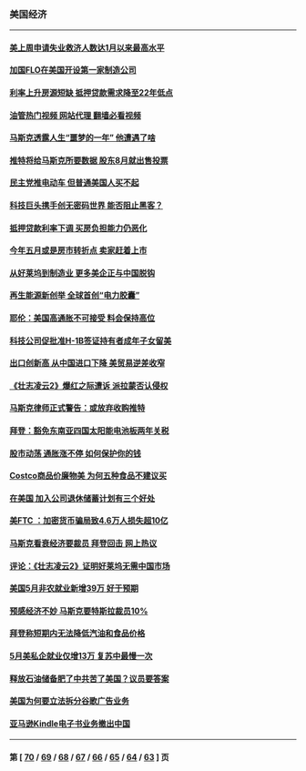 ### 美国经济
---
#### [美上周申请失业救济人数达1月以来最高水平](../../pages/ncid1078158/n13755909.md?06110045) 
#### [加国FLO在美国开设第一家制造公司](../../pages/ncid1078158/n13755921.md?06110045) 
#### [利率上升房源短缺 抵押贷款需求降至22年低点](../../pages/ncid1078158/n13755271.md?06110045) 
#### [油管热门视频 网站代理 翻墙必看视频](http://209.222.30.114:81/youtube.html?06110045)
#### [马斯克透露人生“噩梦的一年” 他遭遇了啥](../../pages/ncid1078158/n13755211.md?06110045) 
#### [推特将给马斯克所要数据 股东8月就出售投票](../../pages/ncid1078158/n13755165.md?06110045) 
#### [民主党推电动车 但普通美国人买不起](../../pages/ncid1078158/n13754574.md?06110045) 
#### [科技巨头携手创无密码世界 能否阻止黑客？](../../pages/ncid1078158/n13755124.md?06110045) 
#### [抵押贷款利率下调 买房负担能力仍恶化](../../pages/ncid1078158/n13754778.md?06110045) 
#### [今年五月或是房市转折点 卖家赶着上市](../../pages/ncid1078158/n13754747.md?06110045) 
#### [从好莱坞到制造业 更多美企正与中国脱钩](../../pages/ncid1078158/n13754651.md?06110045) 
#### [再生能源新创举 全球首创“电力胶囊”](../../pages/ncid1078158/n13754495.md?06110045) 
#### [耶伦：美国高通胀不可接受 料会保持高位](../../pages/ncid1078158/n13754467.md?06110045) 
#### [科技公司促批准H-1B签证持有者成年子女留美](../../pages/ncid1078158/n13754384.md?06110045) 
#### [出口创新高 从中国进口下降 美贸易逆差收窄](../../pages/ncid1078158/n13754360.md?06110045) 
#### [《壮志凌云2》爆红之际遭诉 派拉蒙否认侵权](../../pages/ncid1078158/n13754137.md?06110045) 
#### [马斯克律师正式警告：或放弃收购推特](../../pages/ncid1078158/n13753548.md?06110045) 
#### [拜登：豁免东南亚四国太阳能电池板两年关税](../../pages/ncid1078158/n13753566.md?06110045) 
#### [股市动荡 通胀涨不停 如何保护你的钱](../../pages/ncid1078158/n13751379.md?06110045) 
#### [Costco商品价廉物美 为何五种食品不建议买](../../pages/ncid1078158/n13752382.md?06110045) 
#### [在美国 加入公司退休储蓄计划有三个好处](../../pages/ncid1078158/n13752410.md?06110045) 
#### [美FTC ：加密货币骗局致4.6万人损失超10亿](../../pages/ncid1078158/n13751956.md?06110045) 
#### [马斯克看衰经济要裁员 拜登回击 网上热议](../../pages/ncid1078158/n13751961.md?06110045) 
#### [评论：《壮志凌云2》证明好莱坞无需中国市场](../../pages/ncid1078158/n13751832.md?06110045) 
#### [美国5月非农就业新增39万 好于预期](../../pages/ncid1078158/n13751734.md?06110045) 
#### [预感经济不妙 马斯克要特斯拉裁员10%](../../pages/ncid1078158/n13751653.md?06110045) 
#### [拜登称短期内无法降低汽油和食品价格](../../pages/ncid1078158/n13751311.md?06110045) 
#### [5月美私企就业仅增13万 复苏中最慢一次](../../pages/ncid1078158/n13751034.md?06110045) 
#### [释放石油储备肥了中共苦了美国？议员要答案](../../pages/ncid1078158/n13751053.md?06110045) 
#### [美国为何要立法拆分谷歌广告业务](../../pages/ncid1078158/n13749738.md?06110045) 
#### [亚马逊Kindle电子书业务撤出中国](../../pages/ncid1078158/n13750981.md?06110045) 

---
#### 第 [ [70](./70.md?06110045) / [69](./69.md?06110045) / [68](./68.md?06110045) / [67](./67.md?06110045) / [66](./66.md?06110045) / [65](./65.md?06110045) / [64](./64.md?06110045) / [63](./63.md?06110045) ] 页
